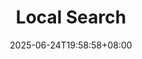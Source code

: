 ---
weight: 999
title: "Local Search"
description: ""
icon: "article"
date: "2025-06-24T19:58:58+08:00"
lastmod: "2025-06-24T19:58:58+08:00"
draft: true
toc: true
---